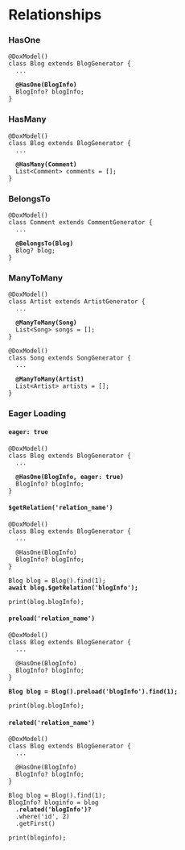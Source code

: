 # Relationships

### HasOne

<pre class="language-dart"><code class="lang-dart">@DoxModel()
class Blog extends BlogGenerator {
  ...

<strong>  @HasOne(BlogInfo)
</strong>  BlogInfo? blogInfo;
}
</code></pre>

### HasMany

<pre class="language-dart"><code class="lang-dart">@DoxModel()
class Blog extends BlogGenerator {
  ...

<strong>  @HasMany(Comment)
</strong>  List&#x3C;Comment> comments = [];
}
</code></pre>

### BelongsTo

<pre class="language-dart"><code class="lang-dart">@DoxModel()
class Comment extends CommentGenerator {
  ... 

<strong>  @BelongsTo(Blog)
</strong>  Blog? blog;
}
</code></pre>

### ManyToMany

<pre class="language-dart"><code class="lang-dart">@DoxModel()
class Artist extends ArtistGenerator {
  ... 

<strong>  @ManyToMany(Song)
</strong>  List&#x3C;Song> songs = [];
}

@DoxModel()
class Song extends SongGenerator {
  ... 

<strong>  @ManyToMany(Artist)
</strong>  List&#x3C;Artist> artists = [];
}
</code></pre>

### Eager Loading

#### `eager: true`

<pre class="language-dart"><code class="lang-dart">@DoxModel()
class Blog extends BlogGenerator {
  ...

<strong>  @HasOne(BlogInfo, eager: true)
</strong>  BlogInfo? blogInfo;
}
</code></pre>

#### `$getRelation('relation_name')`

<pre class="language-dart"><code class="lang-dart">@DoxModel()
class Blog extends BlogGenerator {
  ...

  @HasOne(BlogInfo)
  BlogInfo? blogInfo;
}

Blog blog = Blog().find(1);
<strong>await blog.$getRelation('blogInfo');
</strong>
print(blog.blogInfo);
</code></pre>

#### `preload('relation_name')`

<pre class="language-dart"><code class="lang-dart">@DoxModel()
class Blog extends BlogGenerator {
  ...

  @HasOne(BlogInfo)
  BlogInfo? blogInfo;
}

<strong>Blog blog = Blog().preload('blogInfo').find(1);
</strong>
print(blog.blogInfo);
</code></pre>

#### `related('relation_name')`

<pre class="language-dart"><code class="lang-dart">@DoxModel()
class Blog extends BlogGenerator {
  ...

  @HasOne(BlogInfo)
  BlogInfo? blogInfo;
}

Blog blog = Blog().find(1);
BlogInfo? bloginfo = blog
<strong>  .related('blogInfo')?
</strong>  .where('id', 2)
  .getFirst()

print(bloginfo);
</code></pre>
